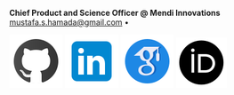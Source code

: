 <p>
    <b>Chief Product and Science Officer @ Mendi Innovations</b>
    <br>
    <a href="mailto:mustafa.s.hamada@gmail.com">mustafa.s.hamada@gmail.com</a>
    <!-- <a href="tel:xxx-xxx--xxxx-x">xxx-xxx-xxxx</a> -->
    &bull; 
</p>

<p>
    <a href="https://github.com/hamadaio"><img src="https://raw.githubusercontent.com/hamadaio/hamadaio/main/images/icons/nucleo-social-icons/svg/logo/github.svg"><a>
     <!-- <a href="https://gitlab.com/hamadaio"><img src="https://raw.githubusercontent.com/hamadaio/hamadaio/main/images/icons/nucleo-social-icons/svg/logo/gitlab.svg"></a> -->
    <a href="https://www.linkedin.com/in/mustafashamada/"><img src="https://raw.githubusercontent.com/hamadaio/hamadaio/main/images/icons/nucleo-social-icons/svg/logo/linkedin.svg"></a>
    <a href="https://scholar.google.com/citations?user=CGsXLIwAAAAJ&hl=en"><img src="https://raw.githubusercontent.com/hamadaio/hamadaio/main/images/icons/nucleo-social-icons/svg/logo/google-scholar.svg"></a>
    <a href="https://orcid.org/0000-0002-2232-6146"><img src="https://raw.githubusercontent.com/hamadaio/hamadaio/main/images/icons/nucleo-social-icons/svg/logo/orcid.svg"></a>
</p>




<!-- ### Hi there 👋-

**hamadaio/hamadaio** is a ✨ _special_ ✨ repository because its `README.md` (this file) appears on your GitHub profile.

Here are some ideas to get you started:

- 🔭 I’m currently working on ...
- 🌱 I’m currently learning ...
- 🤔 I’m looking for help with ...
- 👯 I’m looking to collaborate on ...
- 💬 Ask me about ...
- 📫 How to reach me: ...
- 😄 Pronouns: ...
- ⚡ Fun fact: ...
-->
